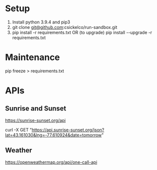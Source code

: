 # Setup

1. Install python 3.9.4 and pip3
2. git clone git@github.com:csickelco/run-sandbox.git
3. pip install -r requirements.txt OR (to upgrade) pip install --upgrade -r requirements.txt

# Maintenance
pip freeze > requirements.txt

# APIs

## Sunrise and Sunset
https://sunrise-sunset.org/api

curl -X GET "https://api.sunrise-sunset.org/json?lat=43.161030&lng=-77.610924&date=tomorrow"


## Weather
https://openweathermap.org/api/one-call-api
